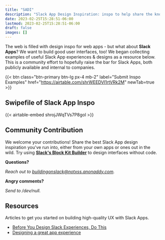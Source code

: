 ```yaml
---
title: "SADI"
description: "Slack App Design Inspiration: inspo to help share the knowledge of great Slack UX."
date: 2023-02-25T15:28:51-06:00
lastmod: 2023-02-25T15:28:51-06:00
draft: false
images: []
---
```


The web is filled with design inspo for web apps - but what about **Slack Apps**? We want to build good user interfaces, too! We began collecting examples of useful Slack App experiences & designs as a resource below. This is a community effort to hopefully raise the bar for Slack Apps, both publicly available and internal to companies.

{{< btn class="btn-primary btn-lg px-4 mb-2" label="Submit Inspo Examples" href="https://airtable.com/shrWEEDVl1rtVRk2M" newTab=true >}}

## Swipefile of Slack App Inspo

{{< airtable-embed shrojJWqTVs7P8gol >}}


## Community Contribution

We welcome your contributions! Share the best Slack App design inspiration you've run into, either from your own apps or ones out in the wild. Try using **[Slack's Block Kit Builder](https://app.slack.com/block-kit-builder/)** to design interfaces without code.

**Questions?**

_Reach out to [buildingonslack@notxss.anonaddy.com](mailto:buildingonslack@notxss.anonaddy.com)._

**Angry comments?**

_Send to /dev/null._

## Resources

Articles to get you started on building high-quality UX with Slack Apps.

- [Before You Design Slack Experiences, Do This](https://medium.com/salesforce-ux/before-you-design-slack-experiences-do-this-31d3c70472d9)
- [Designing a great app experience](https://api.slack.com/start/designing)
